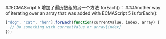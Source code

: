 ##ECMAScript 5 增加了遍历数组的另一个方法 forEach()：
###Another way of iterating over an array that was added with ECMAScript 5 is forEach():
```js
["dog", "cat", "hen"].forEach(function(currentValue, index, array) {
  // Do something with currentValue or array[index]
});
```
